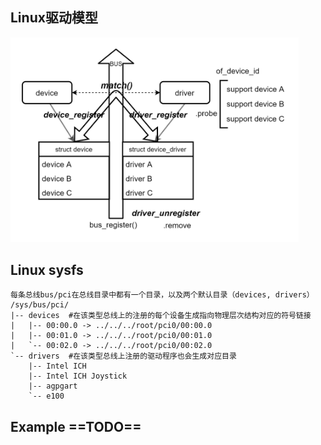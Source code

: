## Linux驱动模型

<img src="./img/device_driver.png" alt="img" style="zoom:45%;" />

## Linux sysfs
```
每条总线bus/pci在总线目录中都有一个目录，以及两个默认目录（devices, drivers）
/sys/bus/pci/
|-- devices  #在该类型总线上的注册的每个设备生成指向物理层次结构对应的符号链接
|   |-- 00:00.0 -> ../../../root/pci0/00:00.0
|   |-- 00:01.0 -> ../../../root/pci0/00:01.0
|   `-- 00:02.0 -> ../../../root/pci0/00:02.0
`-- drivers  #在该类型总线上注册的驱动程序也会生成对应目录
    |-- Intel ICH
    |-- Intel ICH Joystick
    |-- agpgart
    `-- e100
```

## Example  ==TODO==

